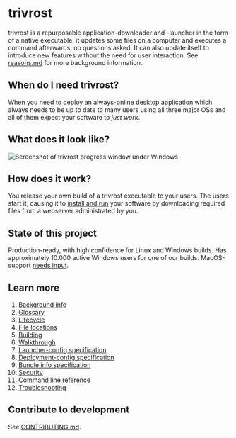 # trivrost
trivrost is a repurposable application-downloader and -launcher in the form of a native executable: it updates some files on a computer and executes a command afterwards, no questions asked. It can also update itself to introduce new features without the need for user interaction. See [reasons.md](docs/reasons.md) for more background information.

## When do I need trivrost?
When you need to deploy an always-online desktop application which always needs to be up to date to many users using all three major OSs and all of them expect your software to *just work*.

## What does it look like?

![Screenshot of trivrost progress window under Windows](docs/res/screenshot.png "Progress window under Windows")

## How does it work?
You release your own build of a trivrost executable to your users. The users start it, causing it to [install and run](docs/lifecycle.md) your software by downloading required files from a webserver administrated by you.

## State of this project
Production-ready, with high confidence for Linux and Windows builds. Has approximately 10.000 active Windows users for one of our builds. MacOS-support [needs input](https://github.com/setlog/trivrost/issues/11).

## Learn more
1. [Background info](docs/reasons.md)
2. [Glossary](docs/glossary.md)
3. [Lifecycle](docs/lifecycle.md)
4. [File locations](docs/file_locations.md)
5. [Building](docs/building.md)
6. [Walkthrough](docs/walkthrough.md)
7. [Launcher-config specification](docs/launcher-config.md)
8. [Deployment-config specification](docs/deployment-config.md)
9.  [Bundle info specification](docs/bundleinfo.md)
10. [Security](docs/security.md)
11. [Command line reference](docs/cmdline.md)
12. [Troubleshooting](docs/troubleshooting.md)

## Contribute to development
See [CONTRIBUTING.md](CONTRIBUTING.md).
